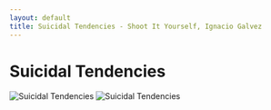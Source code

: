 ```yaml
---
layout: default
title: Suicidal Tendencies - Shoot It Yourself, Ignacio Galvez
---
```


# Suicidal Tendencies

![Suicidal Tendencies](http://assets.farmhouse.co/publishing/1-shoot-it-yourself/images/suicidal-tendencies-1.jpg)
![Suicidal Tendencies](http://assets.farmhouse.co/publishing/1-shoot-it-yourself/images/suicidal-tendencies-2.jpg)
